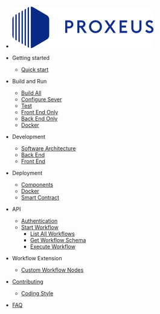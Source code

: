 - ![logo](_media/proxeus_logo.svg)

- Getting started

    - [Quick start](quickstart.md)

- Build and Run

    - [Build All](build_all.md)
    - [Configure Sever](configure.md)
    - [Test](test.md)
    - [Front End Only](build_frontend.md)
    - [Back End Only](build_backend.md)
    - [Docker](build_docker.md)

- Development

    - [Software Architecture](architecture.md)
    - [Back End](backend.md)
    - [Front End](frontend.md)

- Deployment

    - [Components](components.md)
    - [Docker](docker.md)
    - [Smart Contract](contract_deployment.md)

- API

    - [Authentication](api_auth.md)
    - [Start Workflow](api_start_workflow.md) 
        - [List All Workflows](api_list_all_workflows.md)
        - [Get Workflow Schema](api_get_workflow_schema.md)
        - [Execute Workflow](api_execute_workflow.md)


- Workflow Extension

    - [Custom Workflow Nodes](custom_workflow_nodes.md)

- [Contributing](contributing.md)

    - [Coding Style](coding_style.md)

- [FAQ](faq.md)
